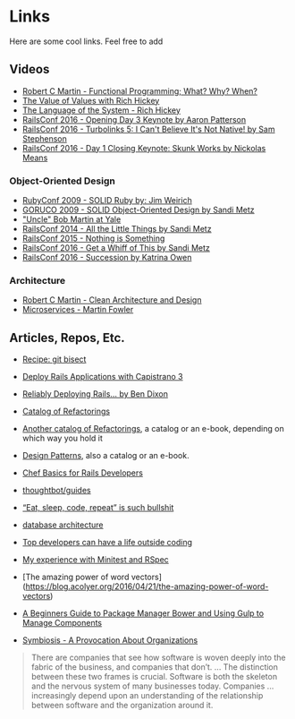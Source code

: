 # Links
Here are some cool links. Feel free to add

## Videos

 * [Robert C Martin - Functional Programming; What? Why? When?](http://www.youtube.com/watch?v=7Zlp9rKHGD4)
 * [The Value of Values with Rich Hickey](http://www.youtube.com/watch?v=-6BsiVyC1kM)
 * [The Language of the System - Rich Hickey](http://www.youtube.com/watch?v=ROor6_NGIWU)
 * [RailsConf 2016 - Opening Day 3 Keynote by Aaron Patterson](http://www.youtube.com/watch?v=xMFs9DTympQ)
 * [RailsConf 2016 - Turbolinks 5: I Can't Believe It's Not Native! by Sam Stephenson](http://www.youtube.com/watch?v=SWEts0rlezA)
 * [RailsConf 2016 - Day 1 Closing Keynote: Skunk Works by Nickolas Means](http://www.youtube.com/watch?v=ggPE-JHzfAM)

### Object-Oriented Design

 * [RubyConf 2009 - SOLID Ruby by: Jim Weirich](http://www.youtube.com/watch?v=dKRbsE061u4)
 * [GORUCO 2009 - SOLID Object-Oriented Design by Sandi Metz](http://www.youtube.com/watch?v=v-2yFMzxqwU)
 * ["Uncle" Bob Martin at Yale](http://www.youtube.com/watch?v=QHnLmvDxGTY)
 * [RailsConf 2014 - All the Little Things by Sandi Metz](http://www.youtube.com/watch?v=8bZh5LMaSmE)
 * [RailsConf 2015 - Nothing is Something](http://www.youtube.com/watch?v=OMPfEXIlTVE)
 * [RailsConf 2016 - Get a Whiff of This by Sandi Metz](http://www.youtube.com/watch?v=PJjHfa5yxlU)
 * [RailsConf 2016 - Succession by Katrina Owen](http://www.youtube.com/watch?v=59YClXmkCVM)

### Architecture

 * [Robert C Martin - Clean Architecture and Design](http://www.youtube.com/watch?v=Nsjsiz2A9mg)
 * [Microservices - Martin Fowler](http://www.youtube.com/watch?v=wgdBVIX9ifA)

## Articles, Repos, Etc.

 * [Recipe: git bisect](http://www.benjaminoakes.com/2014/04/29/recipe-git-bisect)
 * [Deploy Rails Applications with Capistrano 3](https://launchschool.com/blog/deploy-rails-apps-with-capistran)
 * [Reliably Deploying Rails… by Ben Dixon](https://leanpub.com/deploying_rails_application)
 * [Catalog of Refactorings](http://refactoring.com/catalog/?filter=books-rubyref,books-radio-appea)
 * [Another catalog of Refactorings](https://sourcemaking.com/refactoring), a catalog or an e-book, depending on which way you hold it
 * [Design Patterns](https://sourcemaking.com/design_patterns), also a catalog or an e-book.
 * [Chef Basics for Rails Developers](https://launchschool.com/blog/chef-basics-for-rails-developer)
 * [thoughtbot/guides](https://github.com/thoughtbot/guide)
 * [“Eat, sleep, code, repeat” is such bullshit](https://m.signalvnoise.com/eat-sleep-code-repeat-is-such-bullshit-c2a4d9beaaf5?gi=b31ff00494f)
 * [database architecture](http://db.cs.berkeley.edu/papers/fntdb07-architecture.pd)
 * [Top developers can have a life outside coding](http://www.belenalbeza.com/top-developers-can-have-a-life-outside-coding)
 * [My experience with Minitest and RSpec](http://tenderlovemaking.com/2015/01/23/my-experience-with-minitest-and-rspec.htm)
 * [The amazing power of word vectors] (https://blog.acolyer.org/2016/04/21/the-amazing-power-of-word-vectors)
 * [A Beginners Guide to Package Manager Bower and Using Gulp to Manage Components](http://andy-carter.com/blog/a-beginners-guide-to-package-manager-bower-and-using-gulp-to-manage-component)

 * [Symbiosis - A Provocation About Organizations](https://drive.google.com/a/continuity.net/file/d/0B8ZX1RoWHuiJSnZHZFJqOERqaDg/view)
  > There are companies that see how software is woven deeply into the fabric of the business, and companies that don’t. ... The distinction between these two frames is crucial. Software is both the skeleton and the nervous system of many businesses today. Companies ... increasingly depend upon an understanding of the relationship between software and the organization around it.
